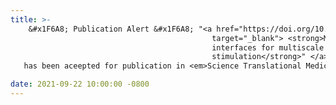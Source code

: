 ```yaml
---
title: >-
    &#x1F6A8; Publication Alert &#x1F6A8; "<a href="https://doi.org/10.1126/scitranslmed.abf8629" 
                                             target="_blank"> <strong>MXene-infused bioelectronic 
                                             interfaces for multiscale electrophysiology and
                                             stimulation</strong>" </a>
   has been aceepted for publication in <em>Science Translational Medicine</em>.

date: 2021-09-22 10:00:00 -0800
---
```

